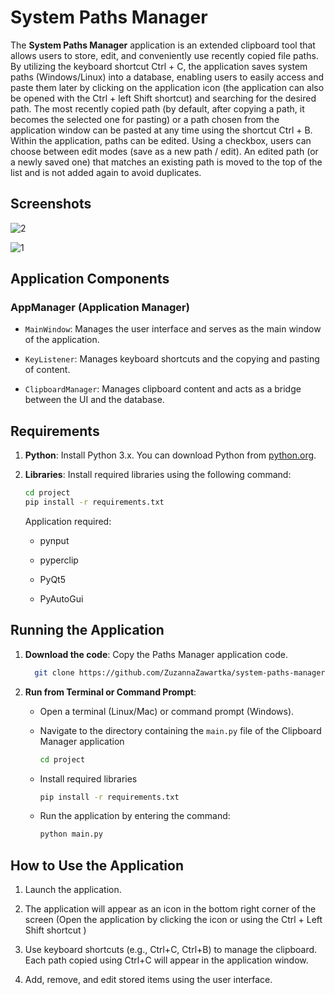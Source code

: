 # System Paths Manager

The **System Paths Manager** application is an extended clipboard tool that allows users to store, edit, and conveniently use recently copied file paths. By utilizing the keyboard shortcut Ctrl + C, the application saves system paths (Windows/Linux) into a database, enabling users to easily access and paste them later by clicking on the application icon (the application can also be opened with the Ctrl + left Shift shortcut) and searching for the desired path. The most recently copied path (by default, after copying a path, it becomes the selected one for pasting) or a path chosen from the application window can be pasted at any time using the shortcut Ctrl + B. Within the application, paths can be edited. Using a checkbox, users can choose between edit modes (save as a new path / edit). An edited path (or a newly saved one) that matches an existing path is moved to the top of the list and is not added again to avoid duplicates. 

## Screenshots

![2](https://github.com/ZuzannaZawartka/system-paths-manager/assets/60311564/bdc94a49-7783-4061-bc95-6c0b3efff573)


![1](https://github.com/ZuzannaZawartka/system-paths-manager/assets/60311564/10043f46-88ee-4aa8-a6bf-d8b524a0e805)


## Application Components

### AppManager (Application Manager)

- `MainWindow`: Manages the user interface and serves as the main window of the application.

- `KeyListener`: Manages keyboard shortcuts and the copying and pasting of content.

- `ClipboardManager`: Manages clipboard content and acts as a bridge between the UI and the database.

## Requirements

1. **Python**: Install Python 3.x. You can download Python from [python.org](https://www.python.org/downloads/).

2. **Libraries**: Install required libraries using the following command:

   ```bash
   cd project
   pip install -r requirements.txt
   ```
   
	Application required:
	- pynput
	- pyperclip
	- PyQt5

	- PyAutoGui
## Running the Application

1. **Download the code**: Copy the Paths Manager application code.
   ```bash
     git clone https://github.com/ZuzannaZawartka/system-paths-manager.git
     ```
2. **Run from Terminal or Command Prompt**:

   - Open a terminal (Linux/Mac) or command prompt (Windows).

   - Navigate to the directory containing the `main.py` file of the Clipboard Manager application
     ```bash
     cd project
     ```

   - Install required libraries 
		```bash
	   pip install -r requirements.txt
     ```
   - Run the application by entering the command:

     ```bash
     python main.py
     ```

## How to Use the Application

1. Launch the application.

2. The application will appear as an icon in the bottom right corner of the screen (Open the application by clicking the icon or using the Ctrl + Left Shift shortcut )

3. Use keyboard shortcuts (e.g., Ctrl+C, Ctrl+B) to manage the clipboard. Each path copied using Ctrl+C will appear in the application window.

4. Add, remove, and edit stored items using the user interface.
